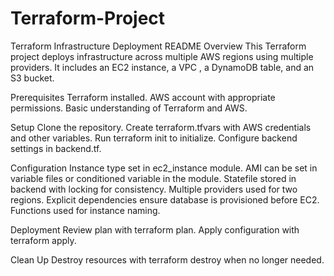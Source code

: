 # Terraform-Project
Terraform Infrastructure Deployment README
Overview
This Terraform project deploys infrastructure across multiple AWS regions using multiple providers. It includes an EC2 instance, a VPC , a DynamoDB table, and an S3 bucket.

Prerequisites
Terraform installed.
AWS account with appropriate permissions.
Basic understanding of Terraform and AWS.

Setup
Clone the repository.
Create terraform.tfvars with AWS credentials and other variables.
Run terraform init to initialize.
Configure backend settings in backend.tf.

Configuration
Instance type set in ec2_instance module.
AMI can be set in variable files or conditioned variable in the module.
Statefile stored in backend with locking for consistency.
Multiple providers used for two regions.
Explicit dependencies ensure database is provisioned before EC2.
Functions used for instance naming.

Deployment
Review plan with terraform plan.
Apply configuration with terraform apply.

Clean Up
Destroy resources with terraform destroy when no longer needed.
